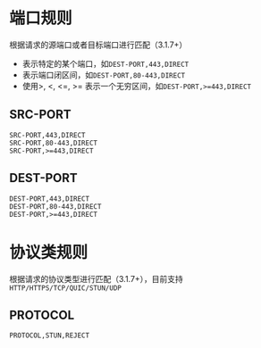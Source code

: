 # 端口规则
根据请求的源端口或者目标端口进行匹配（3.1.7+）
- 表示特定的某个端口，如`DEST-PORT,443,DIRECT`
- 表示端口闭区间，如`DEST-PORT,80-443,DIRECT`
- 使用>, <, <=, >= 表示一个无穷区间，如`DEST-PORT,>=443,DIRECT`

## SRC-PORT
```
SRC-PORT,443,DIRECT
SRC-PORT,80-443,DIRECT
SRC-PORT,>=443,DIRECT
```

## DEST-PORT
```
DEST-PORT,443,DIRECT
DEST-PORT,80-443,DIRECT
DEST-PORT,>=443,DIRECT
```

# 协议类规则
根据请求的协议类型进行匹配（3.1.7+），目前支持`HTTP/HTTPS/TCP/QUIC/STUN/UDP`


## PROTOCOL
```
PROTOCOL,STUN,REJECT
```